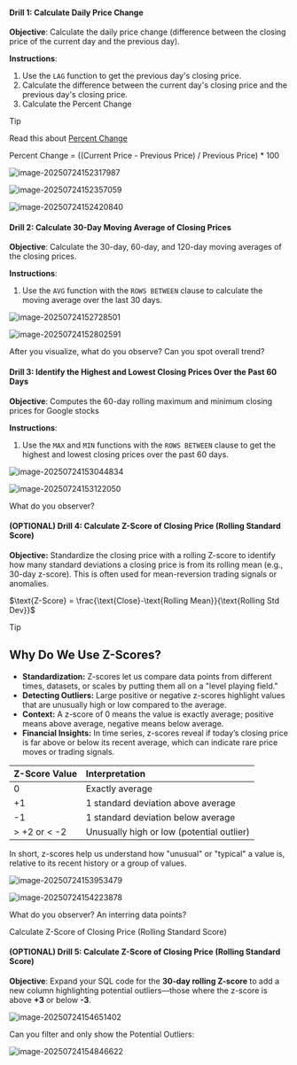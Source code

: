 #### Drill 1: Calculate Daily Price Change

**Objective**: Calculate the daily price change (difference between the closing price of the current day and the previous day).

**Instructions**:

1. Use the `LAG` function to get the previous day's closing price.
2. Calculate the difference between the current day's closing price and the previous day's closing price.
3. Calculate the Percent Change 

> [!TIP]
>
> Read this about [Percent Change](https://www.investopedia.com/terms/p/percentage-change.asp)
>
> Percent Change = ((Current Price - Previous  Price) / Previous Price) * 100

![image-20250724152317987](images/image-20250724152317987.png)

![image-20250724152357059](images/image-20250724152357059.png)

![image-20250724152420840](images/image-20250724152420840.png)



#### Drill 2: Calculate 30-Day Moving Average of Closing Prices

**Objective**: Calculate the 30-day, 60-day, and 120-day moving averages of the closing prices.

**Instructions**:

1. Use the `AVG` function with the `ROWS BETWEEN` clause to calculate the moving average over the last 30 days.

![image-20250724152728501](images/image-20250724152728501.png)

![image-20250724152802591](images/image-20250724152802591.png)

After you visualize, what do you observe? Can you spot overall trend?



#### Drill 3: Identify the Highest and Lowest Closing Prices Over the Past 60 Days

**Objective**: Computes the 60-day rolling maximum and minimum closing prices for Google stocks

**Instructions**:

1. Use the `MAX` and `MIN` functions with the `ROWS BETWEEN` clause to get the highest and lowest closing prices over the past 60 days.

![image-20250724153044834](images/image-20250724153044834.png)

![image-20250724153122050](images/image-20250724153122050.png)

What do you observer?

#### (OPTIONAL) Drill 4: Calculate Z-Score of Closing Price (Rolling Standard Score)

**Objective:**
Standardize the closing price with a rolling Z-score to identify how many standard deviations a closing price is from its rolling mean (e.g., 30-day z-score). This is often used for mean-reversion trading signals or anomalies.  

$\text{Z-Score} = \frac{\text{Close}-\text{Rolling Mean}}{\text{Rolling Std Dev}}$

> [!TIP]
>
> ## Why Do We Use Z-Scores?
>
> - **Standardization:**
>   Z-scores let us compare data points from different times, datasets, or scales by putting them all on a "level playing field."
> - **Detecting Outliers:**
>   Large positive or negative z-scores highlight values that are unusually high or low compared to the average.
> - **Context:**
>   A z-score of 0 means the value is exactly average; positive means above average, negative means below average.
> - **Financial Insights:**
>   In time series, z-scores reveal if today’s closing price is far above or below its recent average, which can indicate rare price moves or trading signals.
>
> | Z-Score Value | Interpretation                            |
> | :------------ | :---------------------------------------- |
> | 0             | Exactly average                           |
> | +1            | 1 standard deviation above average        |
> | -1            | 1 standard deviation below average        |
> | > +2 or < -2  | Unusually high or low (potential outlier) |
>
> In short, z-scores help us understand how "unusual" or "typical" a value is, relative to its recent history or a group of values.

![image-20250724153953479](images/image-20250724153953479-3360794.png)

![image-20250724154223878](images/image-20250724154223878.png)

What do you observer? An interring data points?

Calculate Z-Score of Closing Price (Rolling Standard Score)

#### (OPTIONAL) Drill 5: Calculate Z-Score of Closing Price (Rolling Standard Score) 

**Objective**: Expand your SQL code for the **30-day rolling Z-score** to add a new column highlighting potential outliers—those where the z-score is above **+3** or below **-3**.

![image-20250724154651402](images/image-20250724154651402.png)

Can you filter and only show the Potential Outliers:

![image-20250724154846622](images/image-20250724154846622.png)

